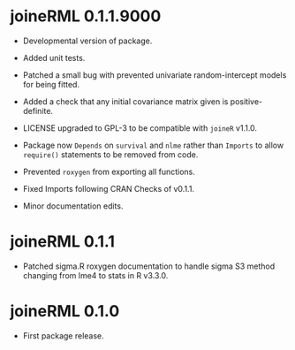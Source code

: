 # joineRML 0.1.1.9000

* Developmental version of package.

* Added unit tests.

* Patched a small bug with prevented univariate random-intercept models for being fitted.

* Added a check that any initial covariance matrix given is positive-definite.

* LICENSE upgraded to GPL-3 to be compatible with `joineR` v1.1.0.

* Package now `Depends` on `survival` and `nlme` rather than `Imports` to allow `require()` statements to be removed from code.

* Prevented `roxygen` from exporting all functions. 

* Fixed Imports following CRAN Checks of v0.1.1.

* Minor documentation edits.

# joineRML 0.1.1

* Patched sigma.R roxygen documentation to handle sigma S3 method changing from lme4 to stats in R v3.3.0.

# joineRML 0.1.0

* First package release.



